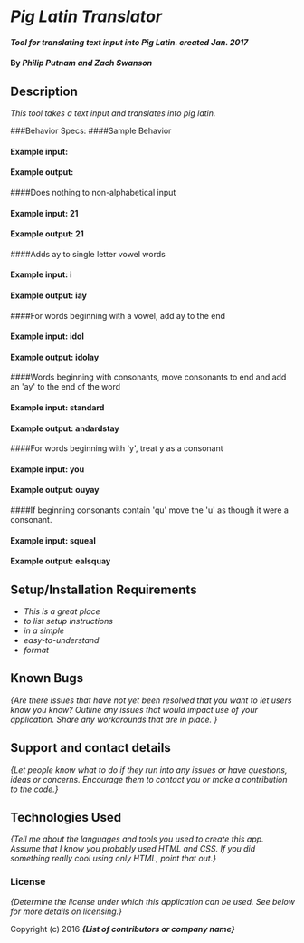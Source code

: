 # _Pig Latin Translator_

#### _Tool for translating text input into Pig Latin.  created Jan. 2017_

#### By _**Philip Putnam and Zach Swanson**_

## Description

_This tool takes a text input and translates into pig latin._

###Behavior Specs:
####Sample Behavior
####  Example input:
####  Example output:

####Does nothing to non-alphabetical input
####  Example input: 21
####  Example output: 21

####Adds ay to single letter vowel words
####  Example input: i
####  Example output: iay

####For words beginning with a vowel, add ay to the end
####  Example input: idol
####  Example output: idolay

####Words beginning with consonants, move consonants to end and add an 'ay' to the end of the word
####  Example input: standard
####  Example output: andardstay

####For words beginning with 'y', treat y as a consonant
####  Example input: you
####  Example output: ouyay

####If beginning consonants contain 'qu' move the 'u' as though it were a consonant.
####  Example input: squeal
####  Example output: ealsquay




## Setup/Installation Requirements

* _This is a great place_
* _to list setup instructions_
* _in a simple_
* _easy-to-understand_
* _format_



## Known Bugs

_{Are there issues that have not yet been resolved that you want to let users know you know?  Outline any issues that would impact use of your application.  Share any workarounds that are in place. }_

## Support and contact details

_{Let people know what to do if they run into any issues or have questions, ideas or concerns.  Encourage them to contact you or make a contribution to the code.}_

## Technologies Used

_{Tell me about the languages and tools you used to create this app. Assume that I know you probably used HTML and CSS. If you did something really cool using only HTML, point that out.}_

### License

*{Determine the license under which this application can be used.  See below for more details on licensing.}*

Copyright (c) 2016 **_{List of contributors or company name}_**

